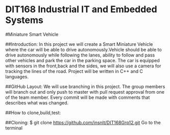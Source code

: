 # DIT168 Industrial IT and Embedded Systems
#Miniature Smart Vehicle

##Introduction:
In this project we will create a Smart Miniature Vehicle where the car will be able to drive autonomously.Vehicle should be able to drive autonomously while following the lanes, ability to follow and pass other vehicles and park the car in the parking space. The car is equipped with sensors in the front,back and the sides, we will also use a camera for tracking the lines of the road. Project will be written in C++ and C languages.

##GitHub Layout:
We will use branching in this project. The group members will branch out and only push to master with pull request approval from one of the team member. Every commit will be made with comments that describes what was changed.

##How to clone,build,test:
	
##Cloning:
$ git clone https://github.com/insnlt/DIT168Grp12.git
Go to the terminal 